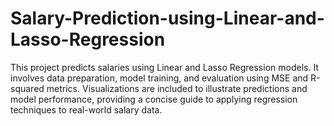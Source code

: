 # Salary-Prediction-using-Linear-and-Lasso-Regression
This project predicts salaries using Linear and Lasso Regression models. It involves data preparation, model training, and evaluation using MSE and R-squared metrics. Visualizations are included to illustrate predictions and model performance, providing a concise guide to applying regression techniques to real-world salary data.
